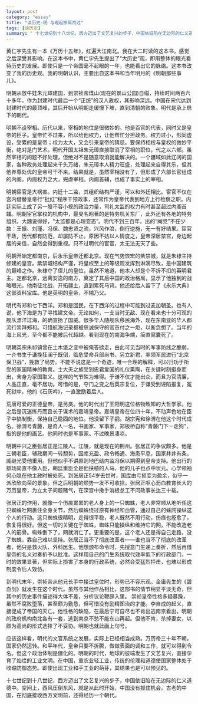```yaml
---
layout: post   
category: "essay"   
title: "读历史-明 与崛起擦肩而过"   
tags: [读历史]   
summary: " 十七世纪到十八世纪，西方迈出了文艺复兴的步子，中国依旧陷在无边际的仁义道德中。空间上，西风压倒东风，就是从此时开始，中国没有抓住机会。古老的中国，在彻底接收西方文明前，还得经历一个朝代。"
---
```


黄仁宇先生有一本《万历十五年》，红遍大江南北。我在大二时读的这本书，感觉之后深受其影响。在这本书中，黄仁宇先生提出了“大历史”观，即用整体的眼光看待历史的发展。即使只是一个帝国毫不起眼的一年，也能看出它的脉络。这本书改变了我的历史观。我的明朝认识，主要出自这本书和当年明月的《明朝那些事儿》。

明朝从放牛娃朱元璋建国，到崇祯帝煤山(现在的景山公园)自缢，持续时间两百六十多年。作为封建时代最后一个“正统”的汉人政权，其影响深远。中国在宋代达到封建时代的最顶峰，其后开始从明朝走缓慢下坡，直到清朝的败象。明代是承上启下的朝代。

明朝不设宰相。历代以来，宰相的地位是很微妙的。他是百官的代表，同时又是皇帝的臣子。皇帝忙不过来，所以给他权力，让他帮忙分担政务。权力过小，形同虚设，受累的是皇帝；权力太大，又会引来皇帝的猜忌。要保持相权与皇权的微妙平衡，绝对是门艺术。明代开国太祖朱元璋直接取消了宰相的职位，代之以六部。虽然宰相的问题不好处理，但绝对不是随意取消就能解决的。一个疆域如此辽阔的国家，各种政务处理起来千头万绪，朱元璋本人精力旺盛，处理起来自得其乐，但其他养尊处优的皇帝可干不来。结果就是，虽然宰相没有了，但形成了六部长官组成的内阁，内阁权力之大，完虐宰相。内阁首辅，也成了事实上的宰相。

明朝宦官是大祸害。内廷十二监，其组织结构严谨，可以和外廷相比。宦官不仅在宫内借替皇帝行“批红”程序干预政事，还常作为皇帝代表到地方上行检察之职。内廷实际上成了另一股不容小视的政治力量，司礼太监的权力有时甚至超过内阁首辅。明朝宦官掌权的机构中，最臭名昭著的是特务机关东厂，此外还有各地的特务组织。大魏说得好，“太监都是心理变态”。明代不到三百年，出的“阉党”不在少数：王振、刘瑾、冯保、魏忠贤之流，兴风作浪，倒行逆施，无一有好结果。宦官干政，历代都有防范，却屡防不止。原因不妨以人情度之，皇帝深居禁宫，身边起居的亲信，自然会得到重视。只不过明代的宦官，太无法无天了些。

明朝开始定都南京，后永乐皇帝迁都北京。现在气势恢宏的紫禁城，就是朱棣主持修建的皇宫。紫禁城结构严谨，将皇权至上的等级观发挥到淋漓尽致，是中国建筑的巅峰之作。朱棣夺了侄儿的皇位，虽然不地道，他本人却是个不折不扣的英明君主。定都北京，远离安逸的南方，奠定了其后中国的政治格局，显示了他独到的战略眼光。他南征北战，开拓疆土，直到累死马背。他还给后人留下了《永乐大典》这部资料宝库。他是英明的皇帝，不输乃父。

明代有郑和七下西洋。郑和是回民，在下西洋的过程中可能到过麦加朝圣。也有人说，他下海是为了寻找建文帝。无论如何，一支当时无敌、现在看来也十分可观的舰队漂洋过海，的确宣扬了国威。很多华人随舰队移民海外，现在东南亚的华人都流行崇拜郑和。可惜航海记录都被忠诚保守的官员付之一炬，以断念想了。当年的海上风光，至今都不能被后代超越。看到现在的南海争端，简直窝囊死了。

明朝英宗朱祁镇曾在土木堡之变中被俺答掳走，由此可见当时的军事防线之脆弱。一介书生于谦挽狂澜于既倒，临危受命兵部尚书，另立新君，率领军民进行“北京保卫战”，挽救了局势。不能不说这是一个奇迹，唯一合理的解释，可以归功于所受的家国精神的教育。士大夫之族受到忠君爱国的礼仪熏陶，在关键时刻挺身而出，舍身为家国取义。这样的气节殊为难得。于谦不仅才能出众，而且为官清廉，人品正直，毫不居功。可惜的是，夺门之变之后英宗复位，于谦受到诬陷报复，冤死狱中。他的《石灰吟》，一直激励着后人。

荒唐可爱的正德皇帝，是另类。他的时代出了王阳明这位格物致知的大哲学家。他之后是沉迷练丹而且长于谋术的嘉靖皇帝。嘉靖皇帝在位四十年，不动声色地在臣子中搞制衡，保持自己稳固的地位。他没留下子嗣。胡宗宪和徐渭在他这个时代成名。徐渭号青藤，是奇人一名，书画家、军事家，郑板桥自称“青藤门下一走狗”，指的是他的画艺。他同时也是军事家。不过晚景凄凉。

明朝中兴之臣张居正是江陵人。江陵，就是现在的荆州。张居正的争议颇多。他是三朝老臣，辅政期间一转颓势，国库充盈、政令畅通、海患平息，国家井井有条。戚继光受他重用。但他似乎不讲原则地巴结内监冯保以期得到皇帝支持。他出行的排场简直不像人臣，朝廷重臣全是他扶植的人马，他的儿子也点中状元。心学领袖何心隐在他主政时被处死。到张居正54岁去世时，国库由亏损变为盈余，似乎一派欣欣向荣的景象。但之后明朝的颓势一发不可收拾。张居正呕心沥血教育长大的万历皇帝，为立太子问题赌气，在深宫中撒手消极怠工不问政事长达三十载。

张居正的作用，就像一个伤痕累累的老人身上的一只蜘蛛，老人非常顺从地听任这只蜘蛛吐网裹住全身关节，然后蜘蛛绕过原有神经和血管，通过自己的蛛网操纵这个人的行动。这只蜘蛛很精明，走得很平稳，老人既然不用行动，伤痕也痊愈了，恢复得很好。但这一切的关键在于蜘蛛，蜘蛛只能操纵和维持它的网，不能改造老人的筋骨。蜘蛛倒下了，网就消亡了。更重要的是，这个老人还是得自己走路，没了蜘蛛，靠自己难以坚持。张居正当不了彻底改革者——谁也当不了彻底的改革者，他只是救火队、外科医生。他想颁布命令时，先授意门生递上奏折，然后再借皇帝的名义对奏折予以批准。这样用自己的门生系统取代效率低下的行政部门，一时的效果显著，但实际上损害了本身的行政系统，必然会受猛烈抨击，也难以形成制度令后人效仿。

到明代末年，崇祯帝从他兄长手中接过皇位时，形势已不容乐观。金庸先生的《碧血剑》就发生在这个时代。虽然与其他作品相比，这部书的情节稍显平淡无奇，但其中的历史事件描述得大体不差，分析议论鞭辟入里。 崇祯皇帝性格多疑暴躁，虽然不腐败堕落，甚至颇为勤恳，但可惜没有励精图治的才能。李自成的起义，直接促成了帝国的灭亡。他性格的缺陷，在最后宁可自尽也不肯出逃南京看出。明朝的政府机构南北各有一套，逃到南京不愁不能东山再起。但他不肯，杀掉妻女，以颇为高尚的形式选择了不妥协。明朝也就此画上句号。

应该这样看，明代的文官系统之发展，实际上已经相当成熟。万历帝三十年不朝，国家仍然运转。和平年代，皇帝只要不折腾，做做表面的调和工作，就可以得到令名。但这个政治体制是僵化的。明朝的时代，地球的彼端发生了文艺复兴，直接孕育了灿烂的工业文明。在中国，重农业轻工业，传统的伦理和道德使国家整体处于收缩防御态势。即使出现工业和手工业的萌芽，其结果也是可以预见的。

十七世纪到十八世纪，西方迈出了文艺复兴的步子，中国依旧陷在无边际的仁义道德中。空间上，西风压倒东风，就是从此时开始，中国没有抓住机会。古老的中国，在彻底接收西方文明前，还得经历一个朝代。
